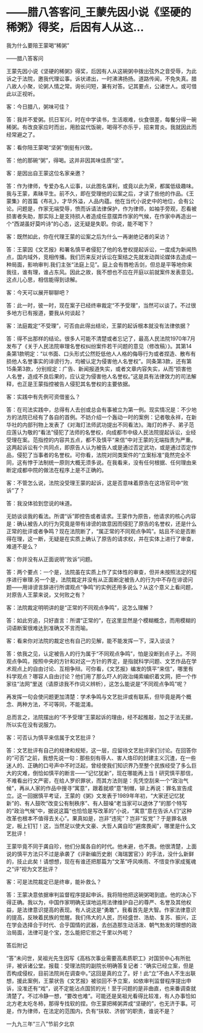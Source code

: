 # ——腊八答客问_王蒙先因小说《坚硬的稀粥》得奖，后因有人从这...

我为什么要陪王蒙喝“稀粥”

——腊八答客问

王蒙先因小说《坚硬的稀粥》得奖，后因有人从这碗粥中拨出弦外之音受辱，为此诉之于法院，邀我代理讼事。诉状递出，一时沸沸扬扬。道路传闻，不免失真。腊八故人小聚，论粥人情之常。询长问短，兼有对答。记其要点，公诸世人。或可借此以正视听。

客：今日腊八，粥味可佳？

答：我并不爱粥。抗日军兴，时在中学读书，生活艰难，伙食很差，每餐分得一碗稀粥。有改良家应时而出，用脸盆代饭碗，喝得不亦乐乎，招来胃炎。我就因此而经常避之了。

客：看你陪王蒙喝“坚粥”倒挺有兴致。

答：他的那碗“粥”，得喝。这并非因其味佳质“坚”。

客：是因出自王蒙这位名家亲邀？

答：作为律师，专爱办名人讼事，以此图名谋利，或竟以此为荣，都属低级趣味。我与王蒙，素昧平生。前不久，即在受理他的讼案之后，才读了些他的作品。《王蒙集》的首篇《布礼》，才华外溢，人品内蕴。他在当代小说史中的地位，会有公论。问题是，作家无端受辱，愤而诉请法律保护，作为律师，如袖手旁观，忍看被损害者失助，那实际上是支持损人者造成任意摆弄作家的气候，在作家中再造出一个“西湖虽好莫吟诗”的心态，这无疑是失职。你说，能不喝下？

客：既然如此，你在代理王蒙的讼案之后为什么一再谢绝记者的采访？

答：王蒙因《文艺报》和署名慎平者侵犯了他的名誉权提起诉讼，一度成为新闻热点，国内域外，竞相传播。我们历来反对诉讼在案结之先就发动舆论媒体去造成一种局面，影响审判.我们主张“法庭上见”。庭上会有唇枪舌剑，但总是平等地你来我往，谁有理，谁占东风。因此之故，我不想也不应在开庭以前就案件发表意见。这点儿心思，相信能得到谅解。

客：今天可以展开聊聊吧？

答：此一时，彼一时，现在案子已经终审裁定“不予受理”，当然可以谈了。不过很多地方已有报道，要我从何谈起？

客：法庭裁定“不受理”，可否由此得出结论，王蒙的起诉根本就没有法律依据？

答：得不出那样的结论。很多人可能不清楚或者忘记了，最高人民法院1970年7月发布了《关于人民法院审理名誉权纠纷案件若干问题的意见（修改稿）》。其第14条第1款明定：“以书面、口头形式公然贬低他人人格的侮辱行为或者捏造、散布有损他人名誉事实的诽谤行为，均被认定为侵害他人名誉权”。同条第3款，还有第15条第3款，分别规定：广告、新闻报道失实，或者文章内容失实，从而“损害他人名誉，造成不良后果的，应认定为侵害他人名誉权。”这是具有法律效力的司法解释，也正是王蒙指控被告人侵犯其名誉权的主要依据。

客：实践中有先例可资借鉴么？

答：在司法实践中，总得有人去创或总会有事被立为第一例。现实情况是：不少地方的法院已经有了各自的首例。不妨介绍一个轰动一时的案例：记者敬永祥，在新华社的内部刊物上发表了《对海灯法师武功提出不同看法》。海灯的养子、弟子范应莲认为敬的“看法”侵犯了法师的名誉权，向成都市中级人民法院提起诉讼，业经受理在案。范指控的内容共五点，都不及慎平“来信”中对王蒙的无端指责为严重。这两起诉讼有个共同点，即原告人认为被告人或是通过否定武功，或是通过否定作品，侵犯了当事者的名誉权。可你看，法院对同类案件的“立案标准”竟然完全不同，这有悖于法制统一原则大概无须多说。在我看来，没有任何根据、任何理由来断定成都中院的做法在程序上是不正确的。

客：不管怎么说，法院没受理王蒙的起诉，这是否意味着原告在这场官司中“败诉”了？

答：我没体验到您说的味道。

无妨谈谈我的看法。所谓“诉”即控告或者请求。王蒙作为原告，他请求的核心内容是：确认被告人的行为究竟是带有诽谤的故意因而侵犯了原告的名誉权，还是什么正常的批评或者争鸣？现在法院断了，“属正常的不同观点争鸣”。姑且不论是否断得在理，这一断，无疑是在实质上确认了原告的请求权，并在实体上进行了审查，难道不是么？

客：你并没有从正面说明“败诉”问题。

答：两个要点：一个是，法院虽在实质上作了实体性的审查，但并未按照法定的程序进行审理.另一个是，法院裁定并没有从正面断定被告人的行为中不存在诽谤问题——用诽谤言辞进行所谓观点“争鸣”的实例还用多说么？从这个意义上看问题，对原告人王蒙来说，又何败之有？

客：法院裁定明明讲的是“正常的不同观点争鸣”，这怎么理解？

答：如此穷追，只好直言：所谓“正常的”，在这里显然是个模糊概念，而用模糊的词语断案很难达到准确又不言而喻。

客：看来你对法院的裁定也有自己的见解，能不能发挥一下，深入谈谈？

答：依我之见，认定被告人的行为属于“不同观点争鸣”，怕是没断到点子上。不同观点争鸣，按照中央的方针和对这一方针的界定，是指就科学问题、文艺作品在学术观点上的自由讨论、互相争辩。可你看，《文艺报》编发的慎平“来信”，哪里有科学观点？哪容人自由讨论？他们用了那么吓人的政治绳索编织着文网，把一个作家往“法网”里送（请原谅我不作词义辨析），这怎么能说是“不同观点争鸣”呢？

再发挥一句会使问题更加清楚：学术争鸣与文艺批评或有联系，但毕竟是两个概念、两种方法，不可等同，不能混淆。

总而言之，法院摆出的“不予受理”王蒙起诉的理由，经不起推敲，加之于法无据，所以实在没有说服力。

客：可否认为慎平来信属于文艺批评？

答：文艺批评有自己的规律和规矩，这一层，应留待文艺批评家们讨论。在回答你的“可否”之前，我想先说一句：那些刻有辱人、害人烙印的封建主义沉渣，在一些迷人的、正确的口号声中不时泛起，曾经使我们知识界乃至整个民族经受了多么巨大的灾难，倒恰如慎平的断言——“记忆犹新”，现在哪能再上当！研究慎平那信，不难看出行文严密，在给人罗织罪状，而其方法则是：先凭空刮来一个“政治气候”，再从人家的作品中搜寻“寓意”，跟着就顺“意”制帽，铆上再说：罪名宣告成立。这一回据慎平考证，王蒙的《粥》文发表于1989年年初，“大家还记忆犹新”的、有人鼓吹“改变公有制秩序”、有人鼓噪“老当家可以退休了”的那个特写的“政治气候”中，据说这篇“也恰恰是写改革的”小说，“寓意”意在告诉人们“这种改革也根本不值得去关心”。果真如是，岂非“违宪”？岂非“反党”？于是罪名铁定，板上钉钉！这，当然足以使大文豪、大哲人龚自珍“避席畏闻”，哪里是什么文艺批评！

王蒙毕竟不同于龚自珍，他们分属各自的时代。他未避，也不畏。他很清楚，上面说的慎平方法只不过是承袭了《评新编历史剧〈海瑞罢官〉》的手法，没什么新鲜的，技止此矣！请想想，现在有谁还把那篇为“文革”呼风唤雨、不惜变作家成冤魂之“评”视为文艺批评？

客：可是法院裁定已是终审，能补救么？

答：王蒙决意依据审判监督程序提起申诉。我将陪他把这碗粥喝到底。他的决心下得正确。我以为，中国作家明确无误地运用法律维护自己的尊严、名誉及其他权益，是法律意识提高的表现。有人说这是“勇敢”，我看首先是大智。作家法律意识的提高，反映着民族的觉醒。我们伟大的人民，历经盛世、浩劫、复苏、振兴，正在学会选择合于时代、合乎国情的武器，去创造那生动活泼、朝气勃发的理想的政治局面，法律可是个宝，怎么能把它拒之千里以外呢？

答后附记

“答”未问世，吴祖光先生因写《高档次事业需要高素质职工》对国贸中心有所批评，被诉诸公堂。报载：受理法院的副院长明确答复记者：“确实已经立案，但是否构成侵权，目前法院尚在调查中。”这回是真的立了。好！此“立”不由人不生出联想，援此案例，王蒙状告《文艺报》被驳回不予立案，如依审判监督程序提出申诉，没准还有“戏”，说不定能沾点国贸的光！至于问题的是非曲直，也来番调查就清楚了。不过冷静一想，“要改也难”。可能还是吴祖光看得比较准，有人办事恰如北方老太吃冬柿，那得专找软的捏。你王蒙把稀粥弄成“坚硬的”，也无济于事。可是，作为律师，在法定的范围内，负有“扶软、济弱”的职责，谁说不是？

一九九三年“三八”节前夕北京